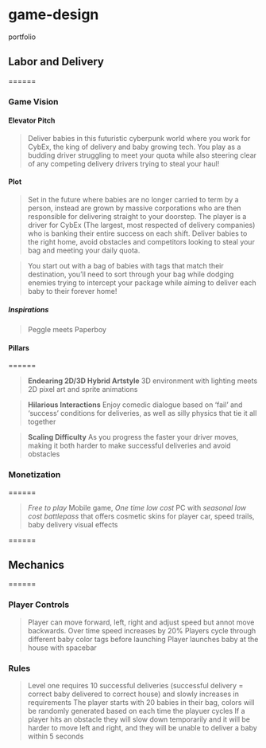 # game-design
portfolio


## Labor and Delivery
======
### Game Vision

#### Elevator Pitch
> Deliver babies in this futuristic cyberpunk world where you work for CybEx, the king of delivery and baby growing tech. You play as a budding driver struggling to meet your quota while also steering clear of any competing delivery drivers trying to steal your haul!

#### Plot
> Set in the future where babies are no longer carried to term by a person, instead are grown by massive corporations who are then responsible for delivering straight to your doorstep. The player is a driver for CybEx (The largest, most respected of delivery companies) who is banking their entire success on each shift. Deliver babies to the right home, avoid obstacles and competitors looking to steal your bag and meeting your daily quota.

> You start out with a bag of babies with tags that match their destination, you’ll need to sort through your bag while dodging enemies trying to intercept your package while aiming to deliver each baby to their forever home!

##### Inspirations
> Peggle meets Paperboy

#### Pillars
======
> **Endearing 2D/3D Hybrid Artstyle** 3D environment with lighting meets 2D pixel art and sprite animations

> **Hilarious Interactions** Enjoy comedic dialogue based on ‘fail’ and ‘success’ conditions for deliveries, as well as silly physics that tie it all together

> **Scaling Difficulty** As you progress the faster your driver moves, making it both harder to make successful deliveries and avoid obstacles


### Monetization
======
> *Free to play* Mobile game, *One time low cost* PC with *seasonal low cost battlepass* that offers cosmetic skins for player car, speed trails, baby delivery visual effects

======

## Mechanics
======

### Player Controls
> Player can move forward, left, right and adjust speed but annot move backwards. Over time speed increases by 20%
> Players cycle through different baby color tags before launching
> Player launches baby at the house with spacebar

### Rules
> Level one requires 10 successful deliveries (successful delivery = correct baby delivered to correct house) and slowly increases in requirements
> The player starts with 20 babies in their bag, colors will be randomly generated based on each time the playuer cycles
> If a player hits an obstacle they will slow down temporarily and it will be harder to move left and right, and they will be unable to deliver a baby within 5 seconds
> 
